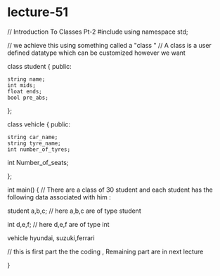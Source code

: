 # lecture-51
// Introduction To Classes Pt-2
#include <iostream>
using namespace std;

// we achieve this using something called a "class "
// A class is a user defined datatype which can be customized however we want 

class student
{
    public:

    string name;
    int mids;
    float ends;
    bool pre_abs;

}; 

class vehicle
{
    public:

    string car_name;
    string tyre_name;
    int number_of_tyres;
int Number_of_seats;

};

int main()
{
    // There are a class of 30 student and each student has the following data associated with him :

   student a,b,c;  // here a,b,c are of type student 

   int d,e,f;  // here d,e,f are of type int 

   vehicle hyundai, suzuki,ferrari

 // this is first part the the coding , Remaining part are in next lecture 

}
